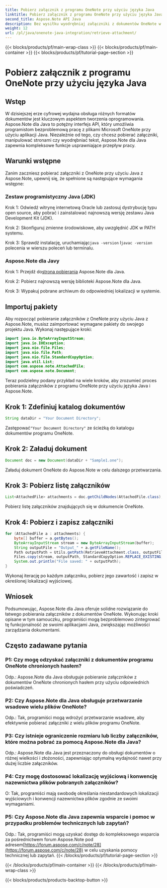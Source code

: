 ```yaml
---
title: Pobierz załącznik z programu OneNote przy użyciu języka Java
linktitle: Pobierz załącznik z programu OneNote przy użyciu języka Java
second_title: Aspose.Note API Java
description: Bez wysiłku wyodrębniaj załączniki z dokumentów OneNote w Javie! Aspose.Note obsługuje wszystkie formaty i przetwarzanie wsadowe. Łatwe kroki i kod w zestawie! #OneNote #Java #Aspose
weight: 12
url: /pl/java/onenote-java-integration/retrieve-attachment/
---
```


{{< blocks/products/pf/main-wrap-class >}}
{{< blocks/products/pf/main-container >}}
{{< blocks/products/pf/tutorial-page-section >}}

# Pobierz załącznik z programu OneNote przy użyciu języka Java

## Wstęp

W dzisiejszej erze cyfrowej wydajna obsługa różnych formatów dokumentów jest kluczowym aspektem tworzenia oprogramowania. Aspose.Note dla Java to potężny interfejs API, który umożliwia programistom bezproblemową pracę z plikami Microsoft OneNote przy użyciu aplikacji Java. Niezależnie od tego, czy chcesz pobierać załączniki, manipulować stronami czy wyodrębniać tekst, Aspose.Note dla Java zapewnia kompleksowe funkcje usprawniające przepływ pracy.

## Warunki wstępne

Zanim zaczniesz pobierać załączniki z OneNote przy użyciu Java z Aspose.Note, upewnij się, że spełnione są następujące wymagania wstępne:

### Zestaw programistyczny Java (JDK)

Krok 1: Odwiedź witrynę internetową Oracle lub zastosuj dystrybucję typu open source, aby pobrać i zainstalować najnowszą wersję zestawu Java Development Kit (JDK).

Krok 2: Skonfiguruj zmienne środowiskowe, aby uwzględnić JDK w PATH systemu.

 Krok 3: Sprawdź instalację, uruchamiając`java -version` I`javac -version` polecenia w wierszu poleceń lub terminalu.

### Aspose.Note dla Javy

 Krok 1: Przejdź do[strona pobierania](https://releases.aspose.com/note/java/) Aspose.Note dla Java.

Krok 2: Pobierz najnowszą wersję biblioteki Aspose.Note dla Java.

Krok 3: Wypakuj pobrane archiwum do odpowiedniej lokalizacji w systemie.

## Importuj pakiety

Aby rozpocząć pobieranie załączników z OneNote przy użyciu Java z Aspose.Note, musisz zaimportować wymagane pakiety do swojego projektu Java. Wykonaj następujące kroki:

```java
import java.io.ByteArrayInputStream;
import java.io.IOException;
import java.nio.file.Files;
import java.nio.file.Path;
import java.nio.file.StandardCopyOption;
import java.util.List;
import com.aspose.note.AttachedFile;
import com.aspose.note.Document;
```

Teraz podzielmy podany przykład na wiele kroków, aby zrozumieć proces pobierania załączników z programu OneNote przy użyciu języka Java i Aspose.Note.

## Krok 1: Zdefiniuj katalog dokumentów

```java
String dataDir = "Your Document Directory";
```

 Zastępować`"Your Document Directory"` ze ścieżką do katalogu dokumentów programu OneNote.

## Krok 2: Załaduj dokument

```java
Document doc = new Document(dataDir + "Sample1.one");
```

Załaduj dokument OneNote do Aspose.Note w celu dalszego przetwarzania.

## Krok 3: Pobierz listę załączników

```java
List<AttachedFile> attachments = doc.getChildNodes(AttachedFile.class);
```

Pobierz listę załączników znajdujących się w dokumencie OneNote.

## Krok 4: Pobierz i zapisz załączniki

```java
for (AttachedFile a : attachments) {
    byte[] buffer = a.getBytes();
    ByteArrayInputStream stream = new ByteArrayInputStream(buffer);
    String outputFile = "Output_" + a.getFileName();
    Path outputPath = Utils.getPath(RetrieveAttachment.class, outputFile);
    Files.copy(stream, outputPath, StandardCopyOption.REPLACE_EXISTING);
    System.out.println("File saved: " + outputPath);
}
```

Wykonaj iterację po każdym załączniku, pobierz jego zawartość i zapisz w określonej lokalizacji wyjściowej.

## Wniosek

Podsumowując, Aspose.Note dla Java oferuje solidne rozwiązanie do łatwego pobierania załączników z dokumentów OneNote. Wykonując kroki opisane w tym samouczku, programiści mogą bezproblemowo zintegrować tę funkcjonalność ze swoimi aplikacjami Java, zwiększając możliwości zarządzania dokumentami.

## Często zadawane pytania

### P1: Czy mogę odzyskać załączniki z dokumentów programu OneNote chronionych hasłem?

Odp.: Aspose.Note dla Java obsługuje pobieranie załączników z dokumentów OneNote chronionych hasłem przy użyciu odpowiednich poświadczeń.

### P2: Czy Aspose.Note dla Java obsługuje przetwarzanie wsadowe wielu plików OneNote?

Odp.: Tak, programiści mogą wdrożyć przetwarzanie wsadowe, aby efektywnie pobierać załączniki z wielu plików programu OneNote.

### P3: Czy istnieje ograniczenie rozmiaru lub liczby załączników, które można pobrać za pomocą Aspose.Note dla Java?

Odp.: Aspose.Note dla Java jest przeznaczony do obsługi dokumentów o różnej wielkości i złożoności, zapewniając optymalną wydajność nawet przy dużej liczbie załączników.

### P4: Czy mogę dostosować lokalizację wyjściową i konwencję nazewnictwa plików pobranych załączników?

O: Tak, programiści mają swobodę określania niestandardowych lokalizacji wyjściowych i konwencji nazewnictwa plików zgodnie ze swoimi wymaganiami.

### P5: Czy Aspose.Note dla Java zapewnia wsparcie i pomoc w przypadku problemów technicznych lub zapytań?

Odp.: Tak, programiści mogą uzyskać dostęp do kompleksowego wsparcia za pośrednictwem forum Aspose.Note pod adresem[https://forum.aspose.com/c/note/28](https://forum.aspose.com/c/note/28) w celu uzyskania pomocy technicznej lub zapytań.
{{< /blocks/products/pf/tutorial-page-section >}}

{{< /blocks/products/pf/main-container >}}
{{< /blocks/products/pf/main-wrap-class >}}

{{< blocks/products/products-backtop-button >}}
